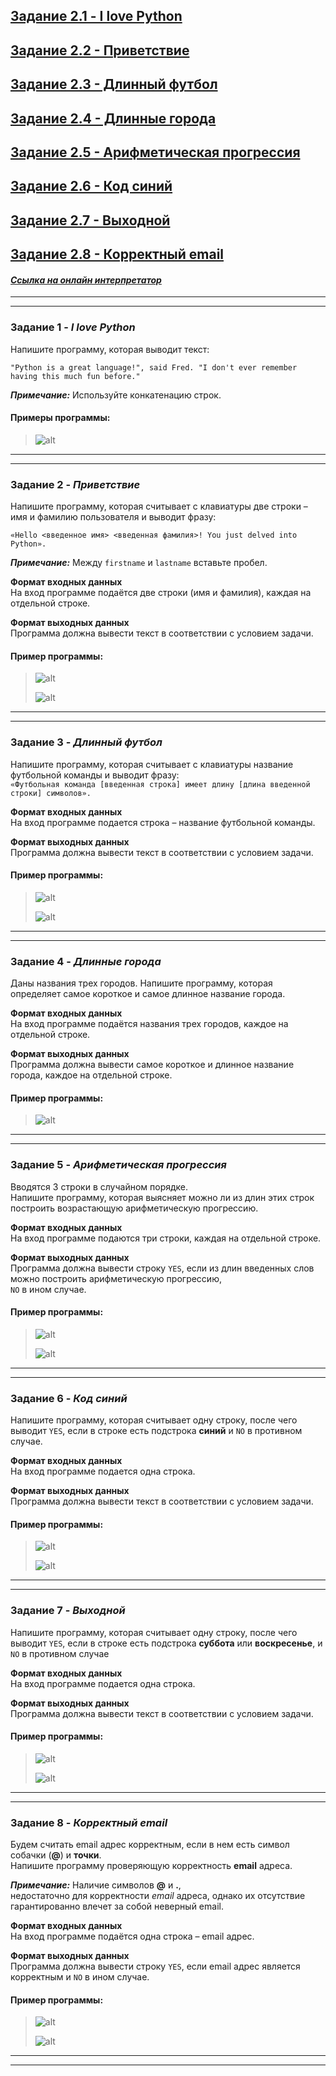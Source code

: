 ## [Задание 2.1 - I love Python](#task_1)
## [Задание 2.2 - Приветствие](#task_2)
## [Задание 2.3 - Длинный футбол](#task_3)
## [Задание 2.4 - Длинные города](#task_4)
## [Задание 2.5 - Арифметическая прогрессия](#task_5)
## [Задание 2.6 - Код синий](#task_6)
## [Задание 2.7 - Выходной](#task_7)
## [Задание 2.8 - Корректный email](#task_8)


#### [_Ссылка на онлайн интерпретатор_](https://www.online-python.com/)
_________________________________________
_________________________________________

### Задание 1 - _I love Python_ <a name="task_1"></a>
Напишите программу, которая выводит текст:  

```shell
"Python is a great language!", said Fred. "I don't ever remember having this much fun before."
```

**_Примечание:_** Используйте конкатенацию строк.


#### Примеры программы:
> ![alt](images/task_2_1a.png)

_________________________________________
_________________________________________
### Задание 2 - _Приветствие_<a name="task_2"></a>
Напишите программу, которая считывает с клавиатуры две строки – имя и фамилию пользователя и выводит фразу:

`«Hello <введенное имя> <введенная фамилия>! You just delved into Python».`

**_Примечание:_** Между `firstname` и `lastname` вставьте пробел.


**Формат входных данных**  
На вход программе подаётся две строки (имя и фамилия), каждая на отдельной строке.

**Формат выходных данных**  
Программа должна вывести текст в соответствии с условием задачи.


#### Пример программы:
>![alt](images/task_2_2a.png)
> 
> ![alt](images/task_2_2b.png)

_________________________________________
_________________________________________
### Задание 3 - _Длинный футбол_<a name="task_3"></a>
Напишите программу, которая считывает с клавиатуры название футбольной команды и выводит фразу:  
`«Футбольная команда [введенная строка] имеет длину [длина введенной строки] символов».`

**Формат входных данных**  
На вход программе подается строка – название футбольной команды.

**Формат выходных данных**  
Программа должна вывести текст в соответствии с условием задачи.


#### Пример программы:
> ![alt](images/task_2_3a.png)
> 
> ![alt](images/task_2_3b.png)

_________________________________________
_________________________________________
### Задание 4 - _Длинные города_<a name="task_4"></a>
Даны названия трех городов. Напишите программу, которая определяет самое короткое и самое длинное название города.


**Формат входных данных**  
На вход программе подаётся названия трех городов, каждое на отдельной строке.

**Формат выходных данных**  
Программа должна вывести самое короткое и длинное название города, каждое на отдельной строке.

#### Пример программы:
>![alt](images/task_2_4a.png)

_________________________________________
_________________________________________
### Задание 5 - _Арифметическая прогрессия_ <a name="task_5"></a>
Вводятся 3 строки в случайном порядке.  
Напишите программу, которая выясняет можно ли из длин этих строк построить возрастающую арифметическую прогрессию.


**Формат входных данных**  
На вход программе подаются три строки, каждая на отдельной строке.

**Формат выходных данных**  
Программа должна вывести строку `YES`, если из длин введенных слов можно построить арифметическую прогрессию,  
`NO` в ином случае.

#### Пример программы:
>![alt](images/task_2_5a.png)
> 
>![alt](images/task_2_5b.png)

_________________________________________
_________________________________________
### Задание 6 - _Код синий_ <a name="task_6"></a>
Напишите программу, которая считывает одну строку, после чего выводит `YES`, 
если в строке есть подстрока **синий** и `NO` в противном случае.


**Формат входных данных**  
На вход программе подается одна строка.

**Формат выходных данных**  
Программа должна вывести текст в соответствии с условием задачи. 


#### Пример программы:
>![alt](images/task_2_6a.png)
> 
>![alt](images/task_2_6b.png)

_________________________________________
_________________________________________
### Задание 7 - _Выходной_ <a name="task_7"></a>
Напишите программу, которая считывает одну строку, после чего выводит `YES`, 
если в строке есть подстрока **суббота** или **воскресенье**, и `NO` в противном случае


**Формат входных данных**  
На вход программе подается одна строка.

**Формат выходных данных**  
Программа должна вывести текст в соответствии с условием задачи.


#### Пример программы:
>![alt](images/task_2_7a.png)
> 
> ![alt](images/task_2_7b.png)

_________________________________________
_________________________________________
### Задание 8 - _Корректный email_ <a name="task_8"></a>
Будем считать email адрес корректным, если в нем есть символ собачки (**@**) и **точки**.  
Напишите программу проверяющую корректность **email** адреса.

**_Примечание:_** Наличие символов **@** и **.**,  
недостаточно для корректности *email* адреса, однако их отсутствие гарантированно влечет за собой неверный email.


**Формат входных данных**  
На вход программе подаётся одна строка – email адрес.

**Формат выходных данных**  
Программа должна вывести строку `YES`, если email адрес является корректным и `NO` в ином случае.

#### Пример программы:
>![alt](images/task_2_8a.png)
> 
> ![alt](images/task_2_8b.png)

_________________________________________
_________________________________________